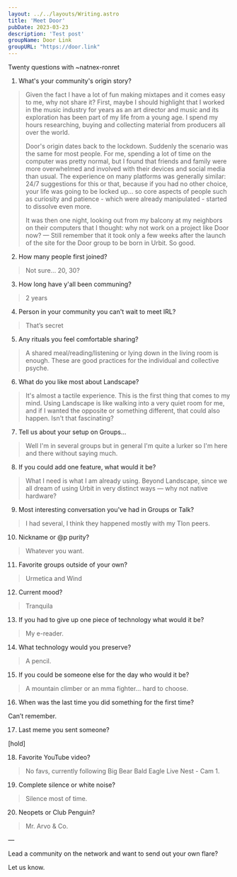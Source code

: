 ```yaml
---
layout: ../../layouts/Writing.astro
title: 'Meet Door'
pubDate: 2023-03-23
description: 'Test post'
groupName: Door Link
groupURL: "https://door.link"
---
```


Twenty questions with ~natnex-ronret

1. What's your community's origin story?

> Given the fact I have a lot of fun making mixtapes and it comes easy to me, why not share it? First, maybe I should highlight that I worked in the music industry for years as an art director and music and its exploration has been part of my life from a young age. I spend my hours researching, buying and collecting material from producers all over the world.
> 
> Door's origin dates back to the lockdown. Suddenly the scenario was the same for most people. For me, spending a lot of time on the computer was pretty normal, but I found that friends and family were more overwhelmed and involved with their devices and social media than usual. The experience on many platforms was generally similar: 24/7 suggestions for this or that, because if you had no other choice, your life was going to be locked up... so core aspects of people such as curiosity and patience - which were already manipulated - started to dissolve even more.
> 
> It was then one night, looking out from my balcony at my neighbors on their computers that I thought: why not work on a project like Door now? — Still remember that it took only a few weeks after the launch of the site for the Door group to be born in Urbit. So good.

2. How many people first joined?

> Not sure… 20, 30?

3. How long have y'all been communing?

> 2 years

4. Person in your community you can't wait to meet IRL?

> That’s secret

5. Any rituals you feel comfortable sharing?

> A shared meal/reading/listening or lying down in the living room is enough. These are good practices for the individual and collective psyche.

6. What do you like most about Landscape?

> It's almost a tactile experience. This is the first thing that comes to my mind. Using Landscape is like walking into a very quiet room for me, and if I wanted the opposite or something different, that could also happen. Isn't that fascinating?

7. Tell us about your setup on Groups…

> Well I'm in several groups but in general I'm quite a lurker so I'm here and there without saying much.

8. If you could add one feature, what would it be?

> What I need is what I am already using. Beyond Landscape, since we all dream of using Urbit in very distinct ways — why not native hardware?

9. Most interesting conversation you've had in Groups or Talk?

> I had several, I think they happened mostly with my Tlon peers.

10. Nickname or @p purity?

> Whatever you want.

11. Favorite groups outside of your own?

> Urmetica and Wind

12. Current mood?

> Tranquila

13. If you had to give up one piece of technology what would it be?

> My e-reader.

14. What technology would you preserve?

> A pencil.

15. If you could be someone else for the day who would it be?       

> A mountain climber or an mma fighter… hard to choose.

16. When was the last time you did something for the first time? 

Can’t remember.

17. Last meme you sent someone?

[hold]

18. Favorite YouTube video?

> No favs, currently following Big Bear Bald Eagle Live Nest - Cam 1.

19. Complete silence or white noise?

> Silence most of time.

20. Neopets or Club Penguin?

> Mr. Arvo & Co.

—

Lead a community on the network and want to send out your own flare?

Let us know.